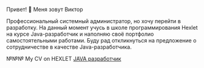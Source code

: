  Привет! 👋 Меня зовут Виктор

Профессиональный системный администратор, но хочу перейти в разработку. На данный момент учусь в школе программирования Hexlet 
на курсе Java-разработчик и наполняю своё портфолио самостоятельными работами. 
Буду рад откликнуться на предложение о сотрудничестве в качестве Java-разработчика.

№№№ My CV on HEXLET
[ JAVA разработчик ](https://cv.hexlet.io/ru/resumes/8775)

<!--
**VictorGotsenko/VictorGotsenko** is a ✨ _special_ ✨ repository because its `README.md` (this file) appears on your GitHub profile.
-->
